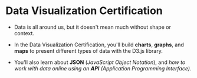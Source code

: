 # Data Visualization Certification

- Data is all around us, but it doesn't mean much without shape or context.

- In the Data Visualization Certification, you'll build **charts**, **graphs**, and **maps** to present different types of data with the D3.js library.

- You'll also learn about **JSON** (_JavaScript Object Notation_), and _how to work with data online using an **API** (Application Programming Interface)_.
